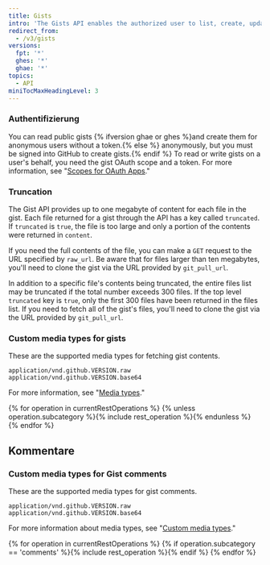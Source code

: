 ```yaml
---
title: Gists
intro: 'The Gists API enables the authorized user to list, create, update and delete the public gists on {% data variables.product.product_name %}.'
redirect_from:
  - /v3/gists
versions:
  fpt: '*'
  ghes: '*'
  ghae: '*'
topics:
  - API
miniTocMaxHeadingLevel: 3
---
```


### Authentifizierung

You can read public gists {% ifversion ghae or ghes %}and create them for anonymous users without a token.{% else %} anonymously, but you must be signed into GitHub to create gists.{% endif %} To read or write gists on a user's behalf, you need the gist OAuth scope and a token. For more information, see "[Scopes for OAuth Apps](/developers/apps/scopes-for-oauth-apps)."

<!-- When an OAuth client does not have the gists scope, the API will return a 404 "Not Found" response regardless of the validity of the credentials. The API will return a 401 "Bad credentials" response if the gists scope was given to the application but the credentials are invalid. -->

### Truncation

The Gist API provides up to one megabyte of content for each file in the gist. Each file returned for a gist through the API has a key called `truncated`. If `truncated` is `true`, the file is too large and only a portion of the contents were returned in `content`.

If you need the full contents of the file, you can make a `GET` request to the URL specified by `raw_url`. Be aware that for files larger than ten megabytes, you'll need to clone the gist via the URL provided by `git_pull_url`.

In addition to a specific file's contents being truncated, the entire files list may be truncated if the total number exceeds 300 files. If the top level `truncated` key is `true`, only the first 300 files have been returned in the files list. If you need to fetch all of the gist's files, you'll need to clone the gist via the URL provided by `git_pull_url`.

### Custom media types for gists

These are the supported media types for fetching gist contents.

    application/vnd.github.VERSION.raw
    application/vnd.github.VERSION.base64

For more information, see "[Media types](/rest/overview/media-types)."

{% for operation in currentRestOperations %}
  {% unless operation.subcategory %}{% include rest_operation %}{% endunless %}
{% endfor %}

## Kommentare

### Custom media types for Gist comments

These are the supported media types for gist comments.

    application/vnd.github.VERSION.raw
    application/vnd.github.VERSION.base64

For more information about media types, see "[Custom media types](/rest/overview/media-types)."

{% for operation in currentRestOperations %}
  {% if operation.subcategory == 'comments' %}{% include rest_operation %}{% endif %}
{% endfor %}
